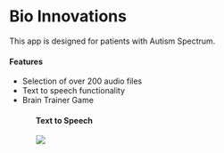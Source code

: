 # Bio Innovations 

This app is designed for patients with Autism Spectrum.
<br>
<h4>Features</h4>
<ul>
<li> Selection of over 200 audio files</li>
<li>Text to speech functionality </li>
<li>Brain Trainer Game</li>
<ul>

<h4>Text to Speech</h4>
<img src="https://lh3.googleusercontent.com/IJmSO78Bq4yEG31jLk9gz5n5MusuTcnQbnnjX2r7WvMyb5SEQw2i1f05jtucNXv1OELNvE-fQV9NKAd5CXLo8CNrCogsIKPD3GFcEbQJi9c7icgrb0zMgdwuo4aypepqZ2EkrapULsP-5JzY3Y870A6lUljtWejB27ixRNW25DrbFzhd2zpXgbGLr922CdCcdXQGS2upptso7DdEtc5BODMv2sQvWK1oz1eGg9C1wjOPlm8bTQFdswjYOvbuU8m9aBwlJOvJX8C_3NdfNA5sgXFpFLqYqrJPe_D_Po44jxJ1hPPjmCZEDts3u_xSCzjJa0y4-n0uwqD1Nj8-iW7F6F6fzfxrt-tbBpll8jtnPe4TWJVVS6Xrlw4WrXbwX6ZdFcvC-DYwKZSf6WKLU397qHbkKOx2TN9zxpf9XvJyL9w2swfC-Uc7DWqXESlOOGCcFl_oIeE896cbyxzyivjkNftmqaxiAsMpT2MagRGrvIOGoj-DlUp5a1yX1WUu3SJEPK7KDqu-3m-Ati3jwSMHhR9fKmRSCBAntJ7TwZm5_zUrcXzMBdqruZNLzxw1P8OgHn6h=w333-h599-no">


